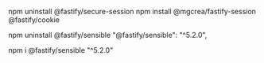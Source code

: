 npm uninstall @fastify/secure-session
npm install @mgcrea/fastify-session @fastify/cookie

npm uninstall @fastify/sensible  "@fastify/sensible": "^5.2.0",

npm i @fastify/sensible  "^5.2.0"